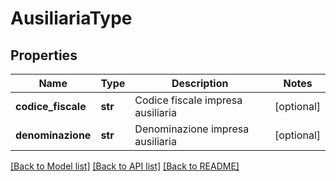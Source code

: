 # AusiliariaType

## Properties
Name | Type | Description | Notes
------------ | ------------- | ------------- | -------------
**codice_fiscale** | **str** | Codice fiscale impresa ausiliaria | [optional] 
**denominazione** | **str** | Denominazione impresa ausiliaria | [optional] 

[[Back to Model list]](../README.md#documentation-for-models) [[Back to API list]](../README.md#documentation-for-api-endpoints) [[Back to README]](../README.md)

